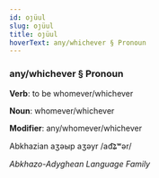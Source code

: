 ```yaml
---
id: oȷüul
slug: oȷüul
title: oȷüul
hoverText: any/whichever § Pronoun
---
```


### any/whichever § Pronoun

**Verb**: to be whomever/whichever

**Noun**: whomever/whichever

**Modifier**: any/whomever/whichever

Abkhazian аӡәыр aӡəyr /ad͡ʑʷər/

*Abkhazo-Adyghean Language Family*